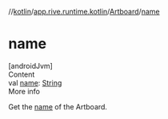 //[kotlin](../../../index.md)/[app.rive.runtime.kotlin](../index.md)/[Artboard](index.md)/[name](name.md)



# name  
[androidJvm]  
Content  
val [name](name.md): [String](https://kotlinlang.org/api/latest/jvm/stdlib/kotlin/-string/index.html)  
More info  


Get the [name](name.md) of the Artboard.

  



